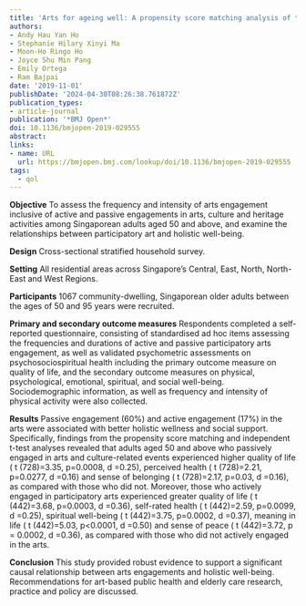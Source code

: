 ```yaml
---
title: 'Arts for ageing well: A propensity score matching analysis of the effects of arts engagements on holistic well-being among older Asian adults above 50 years of age'
authors:
- Andy Hau Yan Ho
- Stephanie Hilary Xinyi Ma
- Moon-Ho Ringo Ho
- Joyce Shu Min Pang
- Emily Ortega
- Ram Bajpai
date: '2019-11-01'
publishDate: '2024-04-30T08:26:38.761872Z'
publication_types:
- article-journal
publication: '*BMJ Open*'
doi: 10.1136/bmjopen-2019-029555
abstract: 
links:
- name: URL
  url: https://bmjopen.bmj.com/lookup/doi/10.1136/bmjopen-2019-029555
tags:
  - qol
---
```

**Objective** To assess the frequency and intensity of arts engagement inclusive of active and passive engagements in arts, culture and heritage activities among
Singaporean adults aged 50 and above, and examine the relationships between participatory art and holistic well-being.

**Design** Cross-sectional stratified household survey.

**Setting** All residential areas across Singapore’s Central, East, North, North-East and West Regions.

**Participants** 1067 community-dwelling, Singaporean older adults between the ages of 50 and 95 years were recruited.

**Primary and secondary outcome measures** Respondents completed a self-reported questionnaire, consisting of standardised ad hoc items assessing the frequencies and durations of active and passive participatory arts engagement, as well as validated psychometric assessments on psychosociospiritual health including the primary outcome measure on quality of life, and the secondary outcome measures on physical, psychological, emotional, spiritual, and social well-being. Sociodemographic information, as well as frequency and intensity of physical activity were also collected.

**Results**  Passive engagement (60%) and active engagement (17%) in the arts were associated with better holistic wellness and social support. Specifically, findings from the propensity score matching and independent t-test analyses revealed that adults aged 50 and above who passively engaged in arts and culture-related events experienced higher quality of life ( t (728)=3.35, p=0.0008, d =0.25), perceived health ( t (728)=2.21, p=0.0277, d =0.16) and sense of belonging ( t (728)=2.17, p=0.03, d =0.16), as compared with those who did not. Moreover, those who actively engaged in participatory arts experienced greater quality of life ( t (442)=3.68, p=0.0003, d =0.36), self-rated health ( t (442)=2.59, p=0.0099, d =0.25), spiritual well-being ( t (442)=3.75, p=0.0002, d =0.37), meaning in life ( t (442)=5.03, p<0.0001, d =0.50) and sense of peace ( t (442)=3.72, p = 0.0002, d =0.36), as compared with those who did not actively engaged in the arts.

**Conclusion** This study provided robust evidence to support a significant causal relationship between arts engagements and holistic well-being. Recommendations for art-based public health and elderly care research, practice and policy are discussed.
